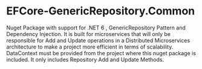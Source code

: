 # EFCore-GenericRepository.Common
Nuget Package with support for .NET 6 , GenericRepository Pattern and Dependency Injection. It is built for microservices that will only be responsible for Add and Update operations in a Distributed Microservices architecture to make a project more efficient in terms of scalability. DataContext must be provided from the project where this nuget package is included. It only includes Repository Add and Update Methods.
